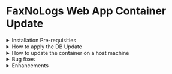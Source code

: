 # FaxNoLogs Web App Container Update

<details><summary>Installation Pre-requisities</summary>
<p>

- Please make sure you have apply previous updates ([FaxNoLogs Containers and Database Update](https://github.com/kparginos/faxnologs-dbupdate.git))
	
>### If you already have done it, **DO NOT RUN IT AGAIN !!!**

</p>
</details>

<details><summary>How to apply the DB Update</summary>
<p>
At the host machine run the following:

1. Download file https://github.com/kparginos/faxnologs_update/blob/main/DBUpdate-1-3-0.tar at a local folder
2. Open a command prompt, change directory to the above folder and run the following commands in the specific order:
```
docker exec faxnologs_webapp bash -c "mkdir dbupdate"
```
```
docker cp . faxnologs_webapp:/app/dbupdate/.
```
That will copy all necessary files for the database update to web app container.

3. From the command prompt, change to the folder that contains the .yml file and run the following command:
```
docker exec faxnologs_webapp bash -c "cd dbupdate && sed -i 's/localhost,1433/db/g' appsettings.json && dotnet FaxNoLogs.Migrations.dll -u"
```

The above command, should it run correctly, must apply the following:

  1. Switch to dbsetup folder
  2. Run the DB update script
	
If the last command that updates the database completes successfully, there should be the following output to console:

```
Start Database Update...                               
Droping backup table...                            - OK
Backing up UserLevels...                           - OK
Dropping foreign key from Users...                 - OK
Dropping table UserLevels...                       - OK
Creating table UserLevels...                       - OK
Coping data from backup...                         - OK
Inserting the new level...                         - OK
Restoring foreign key with Users table...          - OK
Completin foreign key restore...                   - OK
Dropping backup table...                           - OK
Update completed                                   - OK
Database Update Completed                              
```
</p>
</details>

<details><summary>How to update the container on a host machine</summary>
<p>

1. Before updating the container you must download the following file depending on your OS:

  >* [FaxNoLogs-Containers-WinSetup.yml for Windows OS](https://github.com/kparginos/faxnologs_wepapp_update/blob/main/FaxNoLogs-Containers-WinSetup.yml)
  
  >* [FaxNoLogs-Containers-LinuxSetup.yml for Linux OS](https://github.com/kparginos/faxnologs_wepapp_update/blob/main/FaxNoLogs-Containers-LinuxSetup.yml)
  
</p>

<p>

2. To update to the latest version you need to do the following:

* For the Windows Host run this command:

```
docker-compose -f FaxNoLogs-Containers-WinSetup.yml pull
```

* For the Linux Host run this command:

```
docker-compose -f FaxNoLogs-Containers-LinuxSetup.yml pull
```

Once finished, run the following to update the web app container:

```
docker-compose -f FaxNoLogs-Containers-WinSetup.yml up -d --no-deps faxnologs_webapp
```


</p>
</details>

<details><summary>Bug fixes</summary>
<p>

* ### Web app version 1.2.3:

>1. When user presses the back button and the page to navigate to is then login screen, the system fires a logout command.

* ### Web app version 1.2.2:

>1. Sequence generator provided the same numbers when an admin re-initializes the counters. The fix provided checks the counters log to get the maximum log number and if it is greater than or equal to the current counter, increases the company's sequence generator counter to that number and returns the next one. If the admin sets the sequence generator counter to a value greater that the maximum log number then the sequense continues from that number.
		
</p>
</details>

<details><summary>Enhancements</summary>
<p>
	
* ### Web app version 1.3.0:

>1. A new user level has been added to the system in order to support the UnlockUsers admin user type
>2. A new menu item "UnlockUsers" has been created and it will be visible to all Admin and UnlockUsers levels. From this page an admin can unlock a user that had accidentally close the browser without logging out. 

* ### Web app version 1.2.4:

>1. The session never times out for admins.

* ### Web app version 1.2.3:

>1. Two(2) filters added at the Counters History admin option to allow user to filter entries by Company ID and LogYear.
>2. When the application restarts(from Docker) all logged-in users will be logged-out automatically.

* ### Web app version 1.2.2:

>1. New option for the admins console to preview all counters history.

</p>
</details>
